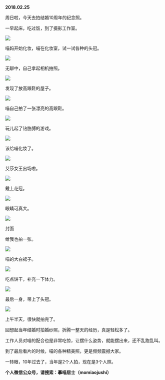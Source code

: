 
          
            
**2018.02.25**

周日啦，今天去拍结婚10周年的纪念照。

一早起床，吃过饭，到了摄影工作室。




![](//upload-images.jianshu.io/upload_images/51001-4a03823063346ad7.jpg)




喵妈开始化妆，喵在化妆室，试一试各种的头冠。




![](//upload-images.jianshu.io/upload_images/51001-0d18656f73a82333.jpg)




无聊中，自己拿起相机拍照。




![](//upload-images.jianshu.io/upload_images/51001-18e6950a5f4720af.jpg)




发现了放高跟鞋的屋子。




![](//upload-images.jianshu.io/upload_images/51001-485949c1e10a5edf.jpg)




喵自己拍了一张漂亮的高跟鞋。




![](//upload-images.jianshu.io/upload_images/51001-e95b3c314ec1c745.jpg)




玩儿起了钻胳膊的游戏。




![](//upload-images.jianshu.io/upload_images/51001-6407436f9cd0b152.jpg)




该给喵化妆了。




![](//upload-images.jianshu.io/upload_images/51001-95e487b9e6870eda.jpg)




艾莎女王出场啦。




![](//upload-images.jianshu.io/upload_images/51001-467105d7e175d72b.jpg)




戴上花冠。




![](//upload-images.jianshu.io/upload_images/51001-93c5061586610974.jpg)




眼睛可真大。




![](//upload-images.jianshu.io/upload_images/51001-53296afa192dc1b0.jpg)

封面


给我也拍一张。




![](//upload-images.jianshu.io/upload_images/51001-dc6ee4c9752c38d8.jpg)




喵的大白裙子。




![](//upload-images.jianshu.io/upload_images/51001-c0662a2dc6924827.jpg)




吃点饼干，补充一下体力。




![](//upload-images.jianshu.io/upload_images/51001-65886d4be689c269.jpg)




最后一身，带上了头冠。




![](//upload-images.jianshu.io/upload_images/51001-ae1c18351a49e856.jpg)




上午半天，很快就拍完了。

回想起当年结婚时拍婚纱照，折腾一整天的经历，真是轻松多了。

工作人员对喵的配合也是非常吃惊，让摆什么姿势，就能摆出来，还不乱跑乱叫。

到了最后看片的时候，喵的各种精美照，更是频频震撼大家。

一转眼，10年过去了，当年是2个人拍，现在是3个人照。


**个人微信公众号，请搜索：摹喵居士（momiaojushi）**

          
        